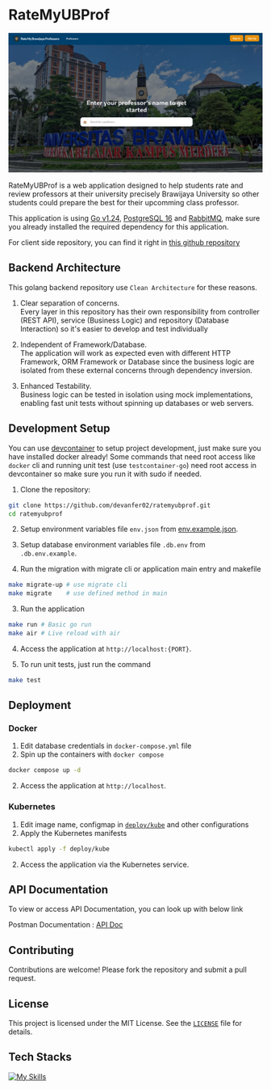 

# RateMyUBProf

![img](https://raw.githubusercontent.com/devanfer02/ratemyubprof-client/refs/heads/master/public/assets/view.png)

RateMyUBProf is a web application designed to help students rate and review professors at their university precisely Brawijaya University so other students could prepare the best for their upcomming class professor.

This application is using [Go v1.24](https://tip.golang.org/doc/go1.24), [PostgreSQL 16](https://www.postgresql.org/) and [RabbitMQ](https://www.rabbitmq.com/docs/download), make sure you already installed the required dependency for this application.

For client side repository, you can find it right in [this github repository](https://github.com/devanfer02/ratemyubprof-client)

## Backend Architecture

This golang backend repository use `Clean Architecture` for these reasons. 

1. Clear separation of concerns.   
    Every layer in this repository has their own responsibility from controller (REST API), service (Business Logic) and repository (Database Interaction) so it's easier to develop and test individually

2. Independent of Framework/Database.  
    The application will work as expected even with different HTTP Framework, ORM Framework or Database since the business logic are isolated from these external concerns through dependency inversion.

3. Enhanced Testability.   
    Business logic can be tested in isolation using mock implementations, enabling fast unit tests without spinning up databases or web servers.

## Development Setup

You can use [devcontainer](https://docs.github.com/en/codespaces/setting-up-your-project-for-codespaces/adding-a-dev-container-configuration/introduction-to-dev-containers) to setup project development, just make sure you have installed docker already! Some commands that need root access like `docker` cli and running unit test (use `testcontainer-go`) need root access in devcontainer so make sure you run it with sudo if needed. 

1. Clone the repository:
```zsh
git clone https://github.com/devanfer02/ratemyubprof.git
cd ratemyubprof
```

2. Setup environment variables file `env.json` from [env.example.json](./env.example.json).

3. Setup database environment variables file `.db.env` from `.db.env.example`.

3. Run the migration with migrate cli or application main entry and makefile

```zsh
make migrate-up # use migrate cli
make migrate    # use defined method in main 
```

3. Run the application

```zsh
make run # Basic go run
make air # Live reload with air
```
   
4. Access the application at `http://localhost:{PORT}`.

5. To run unit tests, just run the command
```zsh
make test
```

## Deployment

### Docker
1. Edit database credentials in `docker-compose.yml` file
2. Spin up the containers with `docker compose`
```zsh
docker compose up -d
```

2. Access the application at `http://localhost`.

### Kubernetes
1. Edit image name, configmap in [`deploy/kube`](./deploy/kube/) and other configurations
1. Apply the Kubernetes manifests
```zsh
kubectl apply -f deploy/kube
```

2. Access the application via the Kubernetes service.

## API Documentation

To view or access API Documentation, you can look up with below link

Postman Documentation : [API Doc](https://documenter.getpostman.com/view/27789368/2sB2x5FrnC)

## Contributing

Contributions are welcome! Please fork the repository and submit a pull request.

## License

This project is licensed under the MIT License. See the [`LICENSE`](./LICENSE) file for details.

## Tech Stacks

[![My Skills](https://skillicons.dev/icons?i=golang,nginx,docker,kubernetes,postgres,rabbitmq)](https://skillicons.dev) 